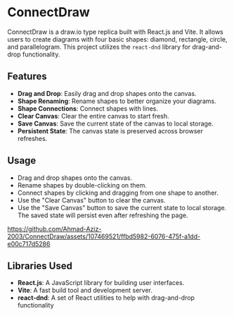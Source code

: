 # ConnectDraw

ConnectDraw is a draw.io type replica built with React.js and Vite. It allows users to create diagrams with four basic shapes: diamond, rectangle, circle, and parallelogram. This project utilizes the `react-dnd` library for drag-and-drop functionality.

## Features

- **Drag and Drop**: Easily drag and drop shapes onto the canvas.
- **Shape Renaming**: Rename shapes to better organize your diagrams.
- **Shape Connections**: Connect shapes with lines.
- **Clear Canvas**: Clear the entire canvas to start fresh.
- **Save Canvas**: Save the current state of the canvas to local storage.
- **Persistent State**: The canvas state is preserved across browser refreshes.

 ## Usage
 
 - Drag and drop shapes onto the canvas.
 - Rename shapes by double-clicking on them.
 - Connect shapes by clicking and dragging from one shape to another.
 - Use the "Clear Canvas" button to clear the canvas.
 - Use the "Save Canvas" button to save the current state to local storage. The saved state will persist even after refreshing the page.
   

https://github.com/Ahmad-Aziz-2003/ConnectDraw/assets/107469521/ffbd5982-6076-475f-a1dd-e00c717d5286

 ## Libraries Used
 
 - **React.js**: A JavaScript library for building user interfaces.
 - **Vite**: A fast build tool and development server.
 - **react-dnd**: A set of React utilities to help with drag-and-drop functionality


